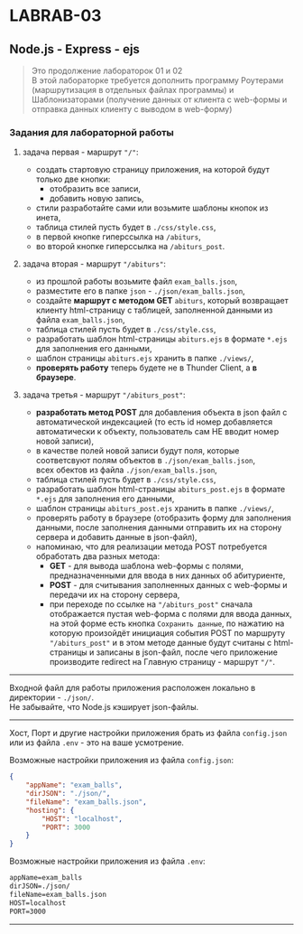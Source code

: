 # LABRAB-03  

## Node.js - Express - ejs  

> Это продолжение лабораторок 01 и 02  
> В этой лабораторке требуется дополнить программу Роутерами (маршрутизация в отдельных файлах программы) и Шаблонизаторами (получение данных от клиента с web-формы и отправка данных клиенту с выводом в web-форму)  

### Задания для лабораторной работы  

1) задача первая - маршрут `"/"`:  
   - создать стартовую страницу приложения, на которой будут только две кнопки:  
     - отобразить все записи,  
     - добавить новую запись,  
   - стили разработайте сами или возьмите шаблоны кнопок из инета,  
   - таблица стилей пусть будет в `./css/style.css`,  
   - в первой кнопке гиперссылка на `/abiturs`,  
   - во второй кнопке гиперссылка на `/abiturs_post`.  

2) задача вторая - маршрут `"/abiturs"`:  
   - из прошлой работы возьмите файл `exam_balls.json`,  
   - разместите его в папке `json` - `./json/exam_balls.json`,  
   - создайте **маршрут с методом GET** `abiturs`, который возвращает клиенту html-страницу с таблицей, заполненной данными из файла `exam_balls.json`,  
   - таблица стилей пусть будет в `./css/style.css`,  
   - разработать шаблон html-страницы `abiturs.ejs` в формате `*.ejs` для заполнения его данными,  
   - шаблон страницы `abiturs.ejs` хранить в папке `./views/`,  
   - **проверять работу** теперь будете не в Thunder Client, а **в браузере**.  

3) задача третья - маршрут `"/abiturs_post"`:  
   - **разработать метод POST** для добавления объекта в json файл с автоматической индексацией (то есть id номер добавляется автоматически к объекту, пользователь сам НЕ вводит номер новой записи),  
   - в качестве полей новой записи будут поля, которые соответсвуют полям объектов в `./json/exam_balls.json`,  
   всех обектов из файла `./json/exam_balls.json`,  
   - таблица стилей пусть будет в `./css/style.css`,  
   - разработать шаблон html-страницы `abiturs_post.ejs` в формате `*.ejs` для заполнения его данными,  
   - шаблон страницы `abiturs_post.ejs` хранить в папке `./views/`,  
   - проверять работу в браузере (отобразить форму для заполнения данными, после заполнения данными отправить их на сторону сервера и добавить данные в json-файл),
   - напоминаю, что для реализации метода POST потребуется обработать два разных метода:  
     - **GET** - для вывода шаблона web-формы с полями, предназначенными для ввода в них данных об абитуриенте,  
     - **POST** - для считывания заполненных данных с web-формы и передачи их  на сторону сервера,  
     - при переходе по ссылке на `"/abiturs_post"` сначала отображается пустая web-форма с полями для ввода данных, на этой форме есть кнопка `Сохранить данные`, по нажатию на которую произойдёт инициация события POST по маршруту `"/abiturs_post"` и в этом методе данные будут считаны с html-страницы и записаны в json-файл, после чего приложение производите redirect на Главную страницу - маршрут `"/"`.  

---  

Входной файл для работы приложения расположен локально в директории - `./json/`.  
Не забывайте, что Node.js кэширует json-файлы.  

---  

Хост, Порт и другие настройки приложения брать из файла `config.json` или из файла `.env` - это на ваше усмотрение.  

Возможные настройки приложения из файла `config.json`:  

```json
{
    "appName": "exam_balls",
    "dirJSON": "./json/",
    "fileName": "exam_balls.json",
    "hosting": {
        "HOST": "localhost",
        "PORT": 3000
    }
}
```

Возможные настройки приложения из файла `.env`:  

```txt
appName=exam_balls
dirJSON=./json/
fileName=exam_balls.json
HOST=localhost
PORT=3000
```

---  
